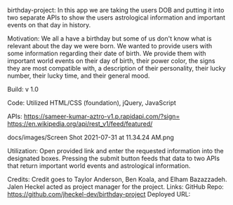 birthday-project:
     In this app we are taking the users DOB and putting it into two separate APIs to show the users astrological information and important events on that day in history.

 Motivation:
     We all a have a birthday but some of us don't know what is relevant about the day we were born. We wanted to provide users with some information regarding their date of birth. We provide them with important world events on their day of birth, their power color, the signs they are most compatible with, a description of their personality, their lucky number, their lucky time, and their general mood.

 Build: v 1.0

 Code: 
     Utilized HTML/CSS (foundation), jQuery, JavaScript

 APIs: 
     https://sameer-kumar-aztro-v1.p.rapidapi.com/?sign=
     https://en.wikipedia.org/api/rest_v1/feed/featured/

 docs/images/Screen Shot 2021-07-31 at 11.34.24 AM.png

 Utilization:
     Open provided link and enter the requested information into the designated boxes. Pressing the submit button feeds that data to two APIs that return important world events and astrological information.

 Credits:
     Credit goes to Taylor Anderson, Ben Koala, and Elham Bazazzadeh. Jalen Heckel acted as project manager for the project.
 Links:
     GitHub Repo: https://github.com/jheckel-dev/birthday-project
     Deployed URL: 
